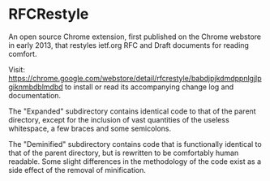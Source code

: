 # RFCRestyle
An open source Chrome extension, first published on the Chrome webstore in early 2013, that restyles ietf.org RFC and Draft documents for reading comfort.

Visit: https://chrome.google.com/webstore/detail/rfcrestyle/babdjpjkdmdppnlgjlpgiknmbdblmdbd to install or read its accompanying change log and documentation.

The "Expanded" subdirectory contains identical code to that of the parent directory, except for the inclusion of vast quantities of the useless whitespace, a few braces and some semicolons.

The "Deminified" subdirectory contains code that is functionally identical to that of the parent directory, but is rewritten to be comfortably human readable. Some slight differences in the methodology of the code exist as a side effect of the removal of minification.
